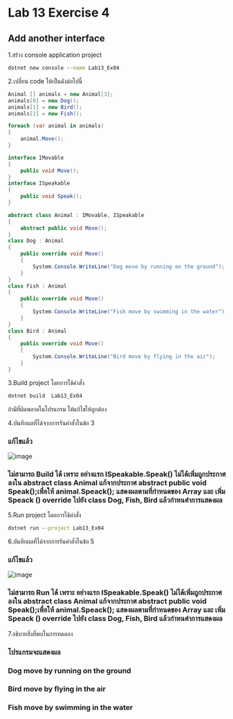 # Lab 13 Exercise 4

## Add another interface

1.สร้าง console application project

```cmd
dotnet new console --name Lab13_Ex04
```

2.เปลี่ยน code ให้เป็นดังต่อไปนี้

```cs
Animal [] animals = new Animal[3];
animals[0] = new Dog();
animals[1] = new Bird();
animals[2] = new Fish();

foreach (var animal in animals)
{
    animal.Move();
}

interface IMovable
{
    public void Move();
}
interface ISpeakable
{
    public void Speak();
}

abstract class Animal : IMovable, ISpeakable
{
    abstract public void Move();
}
class Dog : Animal
{
    public override void Move()
    {
        System.Console.WriteLine("Dog move by running on the ground");
    }
}
class Fish : Animal
{
    public override void Move()
    {
        System.Console.WriteLine("Fish move by swimming in the water");
    }
}
class Bird : Animal
{
    public override void Move()
    {
        System.Console.WriteLine("Bird move by flying in the air");
    }
}

```

3.Build project โดยการใช้คำสั่ง

```cmd
dotnet build  Lab13_Ex04
```

ถ้ามีที่ผิดพลาดในโปรแกรม ให้แก้ไขให้ถูกต้อง

4.บันทึกผลที่ได้จากการรันคำสั่งในข้อ 3
### แก้ไขแล้ว
![image](https://github.com/VisawaPRO/03376836-OOP-2566-Lab-13/assets/144195555/a6f0e8f8-d727-44a4-ae0c-52301319686f)
### ไม่สามารถ Build ได้ เพราะ อย่างแรก ISpeakable.Speak() ไม่ได้เพิ่มถูกประกาศลงใน abstract class Animal แก้จากประกาศ abstract public void Speak();เพื่อให้ animal.Speack(); แสดงผลตามที่กำหนดของ Array และ เพิ่ม Speack () override ไปยัง class Dog, Fish, Bird แล้วกำหนคำการแสดงผล
5.Run project โดยการใช้คำสั่ง

```cmd
dotnet run --project Lab13_Ex04
```

6.บันทึกผลที่ได้จากการรันคำสั่งในข้อ 5
### แก้ไขแล้ว
![image](https://github.com/VisawaPRO/03376836-OOP-2566-Lab-13/assets/144195555/d6dc3143-92f5-4667-b8d1-36803e3bcfb8)
### ไม่สามารถ Run ได้ เพราะ อย่างแรก ISpeakable.Speak() ไม่ได้เพิ่มถูกประกาศลงใน abstract class Animal แก้จากประกาศ abstract public void Speak();เพื่อให้ animal.Speack(); แสดงผลตามที่กำหนดของ Array และ เพิ่ม Speack () override ไปยัง class Dog, Fish, Bird แล้วกำหนคำการแสดงผล
7.อธิบายสิ่งที่พบในการทดลอง
### โปรแกรมจะแสดงผล
### Dog move by running on the ground
### Bird move by flying in the air
### Fish move by swimming in the water
